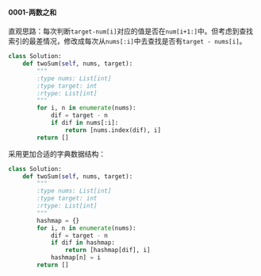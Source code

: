#### 0001-两数之和

直观思路：每次判断`target-num[i]`对应的值是否在`num[i+1:]`中。但考虑到查找索引的最差情况，修改成每次从`nums[:i]`中去查找是否有`target - nums[i]`。

```python
class Solution:
    def twoSum(self, nums, target):
        """
        :type nums: List[int]
        :type target: int
        :rtype: List[int]
        """
        for i, n in enumerate(nums):
            dif = target - n
            if dif in nums[:i]:
                return [nums.index(dif), i]
        return []
```

采用更加合适的字典数据结构：

```python
class Solution:
    def twoSum(self, nums, target):
        """
        :type nums: List[int]
        :type target: int
        :rtype: List[int]
        """
        hashmap = {}
        for i, n in enumerate(nums):
            dif = target - n
            if dif in hashmap: 
                return [hashmap[dif], i]
            hashmap[n] = i
        return []
```

